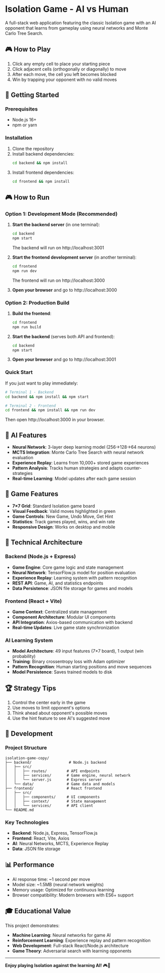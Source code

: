 # Isolation Game - AI vs Human

A full-stack web application featuring the classic Isolation game with an AI opponent that learns from gameplay using neural networks and Monte Carlo Tree Search.

## 🎮 How to Play

1. Click any empty cell to place your starting piece
2. Click adjacent cells (orthogonally or diagonally) to move
3. After each move, the cell you left becomes blocked
4. Win by trapping your opponent with no valid moves

## 🚀 Getting Started

### Prerequisites
- Node.js 16+ 
- npm or yarn

### Installation
1. Clone the repository
2. Install backend dependencies:
   ```bash
   cd backend && npm install
   ```
3. Install frontend dependencies:
   ```bash
   cd frontend && npm install
   ```

## 🎮 How to Run

### Option 1: Development Mode (Recommended)
1. **Start the backend server** (in one terminal):
   ```bash
   cd backend
   npm start
   ```
   The backend will run on http://localhost:3001

2. **Start the frontend development server** (in another terminal):
   ```bash
   cd frontend
   npm run dev
   ```
   The frontend will run on http://localhost:3000

3. **Open your browser** and go to http://localhost:3000

### Option 2: Production Build
1. **Build the frontend**:
   ```bash
   cd frontend
   npm run build
   ```

2. **Start the backend** (serves both API and frontend):
   ```bash
   cd backend
   npm start
   ```

3. **Open your browser** and go to http://localhost:3001

### Quick Start
If you just want to play immediately:
```bash
# Terminal 1 - Backend
cd backend && npm install && npm start

# Terminal 2 - Frontend  
cd frontend && npm install && npm run dev
```
Then open http://localhost:3000 in your browser.

## 🤖 AI Features

- **Neural Network**: 3-layer deep learning model (256→128→64 neurons)
- **MCTS Integration**: Monte Carlo Tree Search with neural network evaluation
- **Experience Replay**: Learns from 10,000+ stored game experiences
- **Pattern Analysis**: Tracks human strategies and adapts counter-strategies
- **Real-time Learning**: Model updates after each game session

## 🎯 Game Features

- **7×7 Grid**: Standard Isolation game board
- **Visual Feedback**: Valid moves highlighted in green
- **Game Controls**: New Game, Undo Move, Get Hint
- **Statistics**: Track games played, wins, and win rate
- **Responsive Design**: Works on desktop and mobile

## 🧠 Technical Architecture

### Backend (Node.js + Express)
- **Game Engine**: Core game logic and state management
- **Neural Network**: TensorFlow.js model for position evaluation
- **Experience Replay**: Learning system with pattern recognition
- **REST API**: Game, AI, and statistics endpoints
- **Data Persistence**: JSON file storage for games and models

### Frontend (React + Vite)
- **Game Context**: Centralized state management
- **Component Architecture**: Modular UI components
- **API Integration**: Axios-based communication with backend
- **Real-time Updates**: Live game state synchronization

### AI Learning System
- **Model Architecture**: 49 input features (7×7 board), 1 output (win probability)
- **Training**: Binary crossentropy loss with Adam optimizer
- **Pattern Recognition**: Human starting positions and move sequences
- **Model Persistence**: Saves trained models to disk

## 🏆 Strategy Tips

1. Control the center early in the game
2. Use moves to limit opponent's options
3. Think ahead about opponent's possible moves
4. Use the hint feature to see AI's suggested move

## 🔧 Development

### Project Structure
```
isolation-game-copy/
├── backend/                 # Node.js backend
│   ├── src/
│   │   ├── routes/         # API endpoints
│   │   ├── services/       # Game engine, neural network
│   │   └── server.js       # Express server
│   └── data/               # Game data and models
├── frontend/               # React frontend
│   ├── src/
│   │   ├── components/     # UI components
│   │   ├── context/        # State management
│   │   └── services/       # API client
└── README.md
```

### Key Technologies
- **Backend**: Node.js, Express, TensorFlow.js
- **Frontend**: React, Vite, Axios
- **AI**: Neural Networks, MCTS, Experience Replay
- **Data**: JSON file storage

## 📊 Performance

- AI response time: ~1 second per move
- Model size: ~1.5MB (neural network weights)
- Memory usage: Optimized for continuous learning
- Browser compatibility: Modern browsers with ES6+ support

## 🎓 Educational Value

This project demonstrates:
- **Machine Learning**: Neural networks for game AI
- **Reinforcement Learning**: Experience replay and pattern recognition
- **Web Development**: Full-stack React/Node.js architecture
- **Game Theory**: Adversarial search with learning opponents

---

**Enjoy playing Isolation against the learning AI!** 🎮🤖